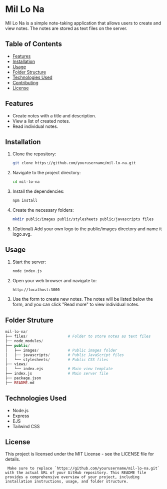 # Mil Lo Na

Mil Lo Na is a simple note-taking application that allows users to create and view notes. The notes are stored as text files on the server.

## Table of Contents

- [Features](#features)
- [Installation](#installation)
- [Usage](#usage)
- [Folder Structure](#folder-structure)
- [Technologies Used](#technologies-used)
- [Contributing](#contributing)
- [License](#license)

## Features

- Create notes with a title and description.
- View a list of created notes.
- Read individual notes.

## Installation

1. Clone the repository:

   ```bash
   git clone https://github.com/yourusername/mil-lo-na.git

2. Navigate to the project directory:   
   ```bash
   cd mil-lo-na

3. Install the dependencies:
   ```bash
   npm install
4. Create the necessary folders:
   ```bash
   mkdir public/images public/stylesheets public/javascripts files

5. (Optional) Add your own logo to the public/images directory and name it logo.svg.

## Usage

1. Start the server:
   ```bash
   node index.js
2. Open your web browser and navigate to:
   ```bash
   http://localhost:3000
3. Use the form to create new notes. The notes will be listed below the form, and you can click "Read more" to view individual notes.

## Folder Struture

   ```php
   mil-lo-na/
├── files/                  # Folder to store notes as text files
├── node_modules/
├── public/
│   ├── images/             # Public images folder
│   ├── javascripts/        # Public JavaScript files
│   └── stylesheets/        # Public CSS files
├── views/
│   └── index.ejs           # Main view template
├── index.js                # Main server file
├── package.json
├── README.md
   ```

## Technologies Used

- Node.js
- Express
- EJS
- Tailwind CSS

## License
This project is licensed under the MIT License - see the LICENSE file for details.

   ```less
    Make sure to replace `https://github.com/yourusername/mil-lo-na.git` with the actual URL of your GitHub repository. This README file provides a comprehensive overview of your project, including installation instructions, usage, and folder structure.
   ```

